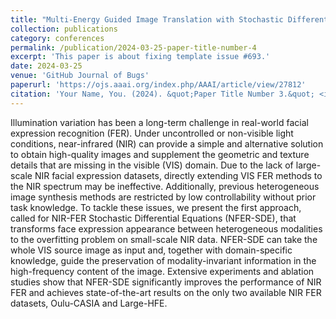 ```yaml
---
title: "Multi-Energy Guided Image Translation with Stochastic Differential Equations for Near-Infrared Facial Expression Recognition"
collection: publications
category: conferences
permalink: /publication/2024-03-25-paper-title-number-4
excerpt: 'This paper is about fixing template issue #693.'
date: 2024-03-25
venue: 'GitHub Journal of Bugs'
paperurl: 'https://ojs.aaai.org/index.php/AAAI/article/view/27812'
citation: 'Your Name, You. (2024). &quot;Paper Title Number 3.&quot; <i>GitHub Journal of Bugs</i>. 1(3).'
---
```


Illumination variation has been a long-term challenge in real-world facial expression recognition (FER). Under uncontrolled or non-visible light conditions, near-infrared (NIR) can provide a simple and alternative solution to obtain high-quality images and supplement the geometric and texture details that are missing in the visible (VIS) domain. Due to the lack of large-scale NIR facial expression datasets, directly extending VIS FER methods to the NIR spectrum may be ineffective. Additionally, previous heterogeneous image synthesis methods are restricted by low controllability without prior task knowledge. To tackle these issues, we present the first approach, called for NIR-FER Stochastic Differential Equations (NFER-SDE), that transforms face expression appearance between heterogeneous modalities to the overfitting problem on small-scale NIR data. NFER-SDE can take the whole VIS source image as input and, together with domain-specific knowledge, guide the preservation of modality-invariant information in the high-frequency content of the image. Extensive experiments and ablation studies show that NFER-SDE significantly improves the performance of NIR FER and achieves state-of-the-art results on the only two available NIR FER datasets, Oulu-CASIA and Large-HFE.
